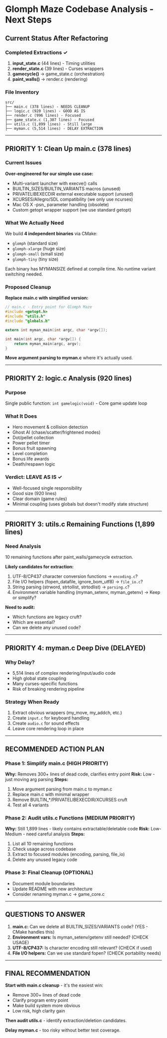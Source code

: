 # Glomph Maze Codebase Analysis - Next Steps

## Current Status After Refactoring

### Completed Extractions ✓
1. **input_state.c** (44 lines) - Timing utilities
2. **render_state.c** (39 lines) - Curses wrappers
3. **gamecycle()** → game_state.c (orchestration)
4. **paint_walls()** → render.c (rendering)

### File Inventory
```
src/
├── main.c (378 lines) - NEEDS CLEANUP
├── logic.c (920 lines) - GOOD AS IS
├── render.c (996 lines) - Focused
├── game_state.c (1,307 lines) - Focused
├── utils.c (1,899 lines) - Still large
├── myman.c (5,514 lines) - DELAY EXTRACTION
```

---

## PRIORITY 1: Clean Up main.c (378 lines)

### Current Issues
**Over-engineered for our simple use case:**
- Multi-variant launcher with execve() calls
- BUILTIN_SIZES/BUILTIN_VARIANTS macros (unused)
- PRIVATELIBEXECDIR external executable support (unused)
- XCURSES/Allegro/SDL compatibility (we only use ncurses)
- Mac OS X -psn_ parameter handling (obsolete)
- Custom getopt wrapper support (we use standard getopt)

### What We Actually Need
We build **4 independent binaries** via CMake:
- `glomph` (standard size)
- `glomph-xlarge` (huge size)
- `glomph-small` (small size)
- `glomph-tiny` (tiny size)

Each binary has MYMANSIZE defined at compile time. No runtime variant switching needed.

### Proposed Cleanup
**Replace main.c with simplified version:**
```c
// main.c - Entry point for Glomph Maze
#include <getopt.h>
#include "utils.h"
#include "globals.h"

extern int myman_main(int argc, char *argv[]);

int main(int argc, char *argv[]) {
    return myman_main(argc, argv);
}
```

**Move argument parsing to myman.c** where it's actually used.

---

## PRIORITY 2: logic.c Analysis (920 lines)

### Purpose
Single public function: `int gamelogic(void)` - Core game update loop

### What It Does
- Hero movement & collision detection
- Ghost AI (chase/scatter/frightened modes)
- Dot/pellet collection
- Power pellet timer
- Bonus fruit spawning
- Level completion
- Bonus life awards
- Death/respawn logic

### Verdict: **LEAVE AS IS** ✓
- Well-focused single responsibility
- Good size (920 lines)
- Clear domain (game rules)
- Minimal coupling (uses globals but doesn't modify state structure)

---

## PRIORITY 3: utils.c Remaining Functions (1,899 lines)

### Need Analysis
10 remaining functions after paint_walls/gamecycle extraction.

**Likely candidates for extraction:**
1. UTF-8/CP437 character conversion functions → `encoding.c`?
2. File I/O helpers (fopen_datafile, ignore_bom_utf8) → `file_io.c`?
3. String parsing (strword, strtollist, strtodlist) → `parsing.c`?
4. Environment variable handling (myman_setenv, myman_getenv) → Keep or simplify?

**Need to audit:**
- Which functions are legacy cruft?
- Which are essential?
- Can we delete any unused code?

---

## PRIORITY 4: myman.c Deep Dive (DELAYED)

### Why Delay?
- 5,514 lines of complex rendering/input/audio code
- High global state coupling
- Many curses-specific functions
- Risk of breaking rendering pipeline

### Strategy When Ready
1. Extract obvious wrappers (my_move, my_addch, etc.)
2. Create `input.c` for keyboard handling
3. Create `audio.c` for sound effects
4. Leave core rendering loop in place

---

## RECOMMENDED ACTION PLAN

### Phase 1: Simplify main.c (HIGH PRIORITY)
**Why:** Removes 300+ lines of dead code, clarifies entry point
**Risk:** Low - just moving arg parsing
**Steps:**
1. Move argument parsing from main.c to myman.c
2. Replace main.c with minimal wrapper
3. Remove BUILTIN_*/PRIVATELIBEXECDIR/XCURSES cruft
4. Test all 4 variants

### Phase 2: Audit utils.c Functions (MEDIUM PRIORITY)
**Why:** Still 1,899 lines - likely contains extractable/deletable code
**Risk:** Low-Medium - need careful analysis
**Steps:**
1. List all 10 remaining functions
2. Check usage across codebase
3. Extract to focused modules (encoding, parsing, file_io)
4. Delete any unused legacy code

### Phase 3: Final Cleanup (OPTIONAL)
- Document module boundaries
- Update README with new architecture
- Consider renaming myman.c → game_core.c

---

## QUESTIONS TO ANSWER

1. **main.c:** Can we delete all BUILTIN_SIZES/VARIANTS code? (YES - CMake handles this)
2. **Environment vars:** Is myman_setenv/getenv still needed? (CHECK USAGE)
3. **UTF-8/CP437:** Is character encoding still relevant? (CHECK if used)
4. **File I/O helpers:** Can we use standard fopen? (CHECK portability needs)

---

## FINAL RECOMMENDATION

**Start with main.c cleanup** - it's the easiest win:
- Remove 300+ lines of dead code
- Clarify program entry point
- Make build system more obvious
- Low risk, high clarity gain

**Then audit utils.c** - identify extraction/deletion candidates.

**Delay myman.c** - too risky without better test coverage.
